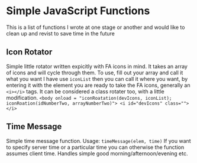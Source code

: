 # Simple JavaScript Functions
This is a list of functions I wrote at one stage or another and would like to clean up and revist to save time in the future

## Icon Rotator 
Simple little rotator written expicitly with FA icons in mind. It takes an array of icons and will cycle through them. To use, 
fill out your array and call it what you want I have use `iconList` then you can call it where you want, by entering it with the element you are ready to take the FA icons, generally an `<i></i>` tags. It can be considered a class rotater too, with a little modification.
`<body onload = "iconRoatation(devIcons, iconList); iconRoation(idNumberTwo, arrayNumberTwo)"> <i id="devIcons" class=""></i>`

## Time Message
Simple time message function. 
Usage:
`timeMessage(elem, time)`
If you want to specify server time or a particular time you can otherwise the function assumes client time.
Handles simple good morning/afternoon/evening etc.  
